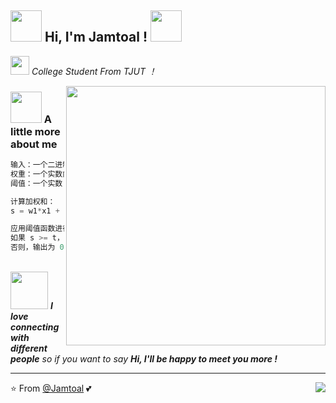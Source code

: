 <h2><img src="https://www.yazizzy.top//upload/1.gif" width="50"> Hi, I'm Jamtoal ! <img src="https://www.yazizzy.top//upload/1.gif" width="50"></h2>


<p><img src="https://www.yazizzy.top//upload/2.gif" width="30"> <em> College Student From TJUT ！
</em></p>

<img align='right' src="https://www.yazizzy.top//upload/gif3.gif" width="415">

### <img src="https://www.yazizzy.top//upload/4.gif" width="50"> A little more about me


```Julia
输入：一个二进制向量 x = (x1, x2, ..., xn)  // 输入信号
权重：一个实数向量 w = (w1, w2, ..., wn)    // 输入权重
阈值：一个实数 t                            // 阈值

计算加权和：
s = w1*x1 + w2*x2 + ... + wn*xn

应用阈值函数进行激活：
如果 s >= t，则输出为 1
否则，输出为 0

```


<br>
<img src="https://jsd.cdn.zzko.cn/gh/ElainaFanBoy/picx-images-hosting@master/20230719/5.gif" width="60"> <em><b>I love connecting with different people</b> so if you want to say <b>Hi, I'll be happy to meet you more !</b></em>

---

⭐️ From [@Jamtoal](https://github.com/Jamtoal) 💕
<img align='right' src="https://komarev.com/ghpvc/?username=Jamtoal&label=Profile+Views&color=3a8755">

